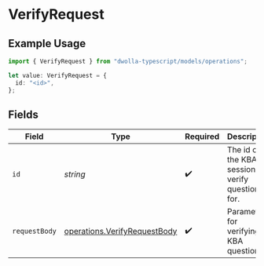 # VerifyRequest

## Example Usage

```typescript
import { VerifyRequest } from "dwolla-typescript/models/operations";

let value: VerifyRequest = {
  id: "<id>",
};
```

## Fields

| Field                                                                        | Type                                                                         | Required                                                                     | Description                                                                  |
| ---------------------------------------------------------------------------- | ---------------------------------------------------------------------------- | ---------------------------------------------------------------------------- | ---------------------------------------------------------------------------- |
| `id`                                                                         | *string*                                                                     | :heavy_check_mark:                                                           | The id of the KBA session to verify questions for.                           |
| `requestBody`                                                                | [operations.VerifyRequestBody](../../models/operations/verifyrequestbody.md) | :heavy_check_mark:                                                           | Parameters for verifying KBA questions                                       |